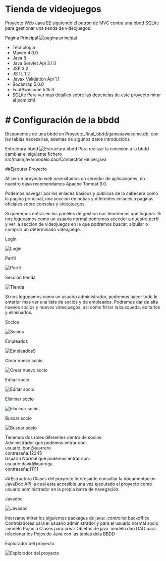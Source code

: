 # Tienda de videojuegos

Proyecto Web Java EE siguiendo el patrón de MVC contra una bbdd SQLite para gestionar una tienda de videojuegos.

Pagina Principal
![pagina principal](https://raw.githubusercontent.com/IbonJG/proyecto_final/master/capturas/principal.PNG)

- Técnologia
- Maven 4.0.0
- Java 8
- Java Servlet Api 3.1.0
- JSP 2.2
- JSTL 1.2
- Javax Validation Api 1.1
- Bootstrap 5.0.0
- FontAwesome 5.15.3
- SQLite
Para ver mas detalles sobre las depencias de este proyecto mirar el pom.xml

# # Configuración de la bbdd
Disponemos de una bbdd en Proyecto_final_bbdd/gamesawesome.db, con las tablas necesarias, ademas de algunos datos introducidos

Estructura bbdd
![Estructura bbdd](https://raw.githubusercontent.com/IbonJG/proyecto_final/master/capturas/ScrenshootREADME1.PNG)
Para realizar la conexión a la bbdd cambiar el siguiente fichero src/main/java/modelo.dao/ConnectionHelper.java


##Ejecutar Proyecto

Al ser un proyecto web necesitamos un servidor de aplicaciones, en nuestro caso recomendamos Apache Tomcat 9.0.

Podemos navegar por los enlaces basicos y publicos de la cabecera como la pagina principal, una seccion de notias y diferentes enlaces a paginas oficiales sobre consolas y videojuegos.


Si queremos entrar en los paneles de gestion nos tendremos que loguear. Si nos logueamos como un usuario normal podremos acceder a nuestro perfil y ver la seccion de videojuegos 
en la que podremos buscar, alquilar o comprar un determinado videojuego.

Login

![Login](https://raw.githubusercontent.com/IbonJG/proyecto_final/master/capturas/login.PNG)

Perfil

![Perfil](https://raw.githubusercontent.com/IbonJG/proyecto_final/master/capturas/perfil.PNG)

Seccion tienda

![Tienda](https://raw.githubusercontent.com/IbonJG/proyecto_final/master/capturas/tienda.PNG)

Si nos logueamos como un usuario administrador, podremos hacer todo lo anterior mas ver una lista de socios y de empleados. Podremos dar de alta nuevos socios y nuevos videojuegos, 
asi como filtrar la busqueda, editarlos y eliminarlos. 

Socios

![Socios](https://raw.githubusercontent.com/IbonJG/proyecto_final/master/capturas/socios.PNG)

Empleados

![EmpleadosS](https://raw.githubusercontent.com/IbonJG/proyecto_final/master/capturas/empleados.PNG)

Crear nuevo socio

![Crear nuevo socio](https://raw.githubusercontent.com/IbonJG/proyecto_final/master/capturas/sociocrear.PNG)

Editar socio

![Editar socio](https://raw.githubusercontent.com/IbonJG/proyecto_final/master/capturas/socioeditar.PNG)

Eliminar socio

![Eliminar socio](https://raw.githubusercontent.com/IbonJG/proyecto_final/master/capturas/socioseliminar.PNG)

Buscar socio

![Buscar socio](https://raw.githubusercontent.com/IbonJG/proyecto_final/master/capturas/sociosfiltrar.PNG)

Tenemos dos roles diferentes dentro de socios:  
Administrador que podemos entrar con:   
usuario:ibon@juarrero  
contraseña:12345  
Usuario Normal que podemos entrar con:   
usuario david@quiroga  
contraseña:11111  

##Estructura Clases del proyecto
Interesante consultar la documentacion JavaDoc API la cual esta accesible una vez ejecutado el proyecto como usuario administrador en la propia barra de navegación.

Javadoc

![Javadoc](https://raw.githubusercontent.com/IbonJG/proyecto_final/master/capturas/javadoc.PNG)


Intersante mirar los siguientes packages de java:
.controller.backoffice Controladores para el usuario administrador y para el usuario normal socio
.modelo Pojos o Clases para crear Objetos de java
.modelo.dao DAO para relacionar los Pojos de Java con las tablas dela BBDD

Explorador del proyecto

![Explorador del proyecto](https://raw.githubusercontent.com/IbonJG/proyecto_final/master/capturas/exploradorproyecto.PNG)

